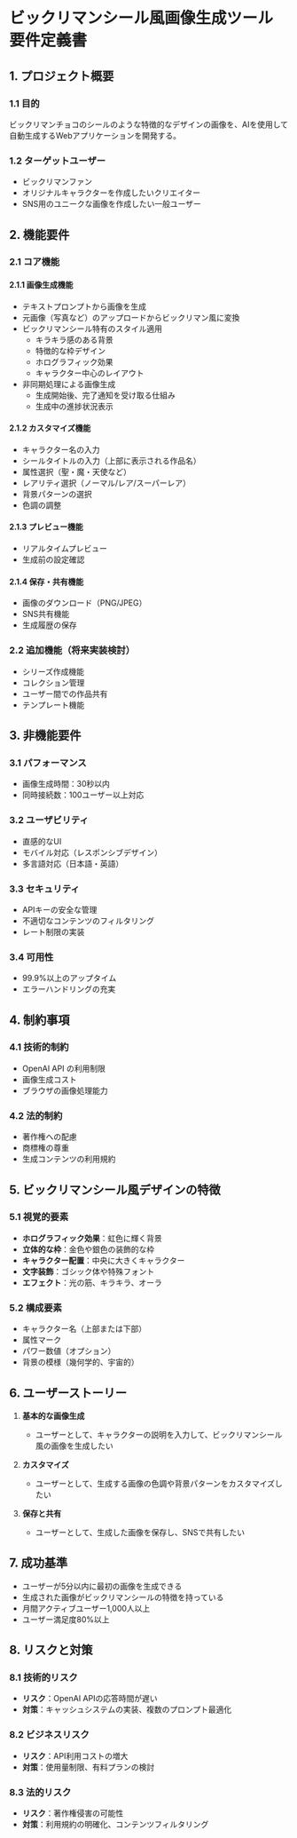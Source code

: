 # ビックリマンシール風画像生成ツール 要件定義書

## 1. プロジェクト概要

### 1.1 目的
ビックリマンチョコのシールのような特徴的なデザインの画像を、AIを使用して自動生成するWebアプリケーションを開発する。

### 1.2 ターゲットユーザー
- ビックリマンファン
- オリジナルキャラクターを作成したいクリエイター
- SNS用のユニークな画像を作成したい一般ユーザー

## 2. 機能要件

### 2.1 コア機能

#### 2.1.1 画像生成機能
- テキストプロンプトから画像を生成
- 元画像（写真など）のアップロードからビックリマン風に変換
- ビックリマンシール特有のスタイル適用
  - キラキラ感のある背景
  - 特徴的な枠デザイン
  - ホログラフィック効果
  - キャラクター中心のレイアウト
- 非同期処理による画像生成
  - 生成開始後、完了通知を受け取る仕組み
  - 生成中の進捗状況表示

#### 2.1.2 カスタマイズ機能
- キャラクター名の入力
- シールタイトルの入力（上部に表示される作品名）
- 属性選択（聖・魔・天使など）
- レアリティ選択（ノーマル/レア/スーパーレア）
- 背景パターンの選択
- 色調の調整

#### 2.1.3 プレビュー機能
- リアルタイムプレビュー
- 生成前の設定確認

#### 2.1.4 保存・共有機能
- 画像のダウンロード（PNG/JPEG）
- SNS共有機能
- 生成履歴の保存

### 2.2 追加機能（将来実装検討）
- シリーズ作成機能
- コレクション管理
- ユーザー間での作品共有
- テンプレート機能

## 3. 非機能要件

### 3.1 パフォーマンス
- 画像生成時間：30秒以内
- 同時接続数：100ユーザー以上対応

### 3.2 ユーザビリティ
- 直感的なUI
- モバイル対応（レスポンシブデザイン）
- 多言語対応（日本語・英語）

### 3.3 セキュリティ
- APIキーの安全な管理
- 不適切なコンテンツのフィルタリング
- レート制限の実装

### 3.4 可用性
- 99.9%以上のアップタイム
- エラーハンドリングの充実

## 4. 制約事項

### 4.1 技術的制約
- OpenAI API の利用制限
- 画像生成コスト
- ブラウザの画像処理能力

### 4.2 法的制約
- 著作権への配慮
- 商標権の尊重
- 生成コンテンツの利用規約

## 5. ビックリマンシール風デザインの特徴

### 5.1 視覚的要素
- **ホログラフィック効果**：虹色に輝く背景
- **立体的な枠**：金色や銀色の装飾的な枠
- **キャラクター配置**：中央に大きくキャラクター
- **文字装飾**：ゴシック体や特殊フォント
- **エフェクト**：光の筋、キラキラ、オーラ

### 5.2 構成要素
- キャラクター名（上部または下部）
- 属性マーク
- パワー数値（オプション）
- 背景の模様（幾何学的、宇宙的）

## 6. ユーザーストーリー

1. **基本的な画像生成**
   - ユーザーとして、キャラクターの説明を入力して、ビックリマンシール風の画像を生成したい

2. **カスタマイズ**
   - ユーザーとして、生成する画像の色調や背景パターンをカスタマイズしたい

3. **保存と共有**
   - ユーザーとして、生成した画像を保存し、SNSで共有したい

## 7. 成功基準

- ユーザーが5分以内に最初の画像を生成できる
- 生成された画像がビックリマンシールの特徴を持っている
- 月間アクティブユーザー1,000人以上
- ユーザー満足度80%以上

## 8. リスクと対策

### 8.1 技術的リスク
- **リスク**：OpenAI APIの応答時間が遅い
- **対策**：キャッシュシステムの実装、複数のプロンプト最適化

### 8.2 ビジネスリスク
- **リスク**：API利用コストの増大
- **対策**：使用量制限、有料プランの検討

### 8.3 法的リスク
- **リスク**：著作権侵害の可能性
- **対策**：利用規約の明確化、コンテンツフィルタリング